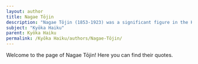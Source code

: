 ```yaml
---
layout: author
title: Nagae Tōjin
description: "Nagae Tōjin (1853-1923) was a significant figure in the Kyōka movement. His poetry frequently highlighted nature and its relation to human emotions, successfully bridging personal introspection and the beauty of the natural world."
subject: "Kyōka Haiku"
parent: Kyōka Haiku
permalink: /Kyōka Haiku/authors/Nagae-Tōjin/
---
```


Welcome to the page of Nagae Tōjin! Here you can find their quotes.
